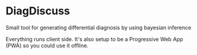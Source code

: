 # DiagDiscuss

Small tool for generating differential diagnosis by using bayesian inference

Everything runs client side. It's also setup to be a Progressive Web App (PWA) so you could use it offline.
